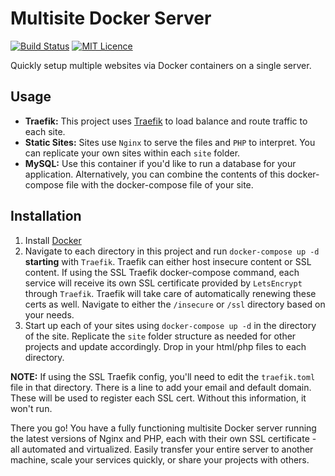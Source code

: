 # Multisite Docker Server

[![Build Status](https://travis-ci.org/Justintime50/multisite-docker-server.svg?branch=master)](https://travis-ci.org/Justintime50/multisite-docker-server)
[![MIT Licence](https://badges.frapsoft.com/os/mit/mit.svg?v=103)](https://opensource.org/licenses/mit-license.php)

Quickly setup multiple websites via Docker containers on a single server.

## Usage
- **Traefik:** This project uses [Traefik](https://traefik.io) to load balance and route traffic to each site.
- **Static Sites:** Sites use `Nginx` to serve the files and `PHP` to interpret. You can replicate your own sites within each `site` folder.
- **MySQL:** Use this container if you'd like to run a database for your application. Alternatively, you can combine the contents of this docker-compose file with the docker-compose file of your site.

## Installation

1) Install [Docker](https://docker.com)
2) Navigate to each directory in this project and run `docker-compose up -d` **starting** with `Traefik`. 
Traefik can either host insecure content or SSL content. If using the SSL Traefik docker-compose command, each service will receive its own SSL certificate provided by `LetsEncrypt` through `Traefik`. Traefik will take care of automatically renewing these certs as well. Navigate to either the `/insecure` or `/ssl` directory based on your needs.
3) Start up each of your sites using `docker-compose up -d` in the directory of the site. Replicate the `site` folder structure as needed for other projects and update accordingly. Drop in your html/php files to each directory.

**NOTE:** If using the SSL Traefik config, you'll need to edit the `traefik.toml` file in that directory. There is a line to add your email and default domain. These will be used to register each SSL cert. Without this information, it won't run.

There you go! You have a fully functioning multisite Docker server running the latest versions of Nginx and PHP, each with their own SSL certificate - all automated and virtualized. Easily transfer your entire server to another machine, scale your services quickly, or share your projects with others. 
